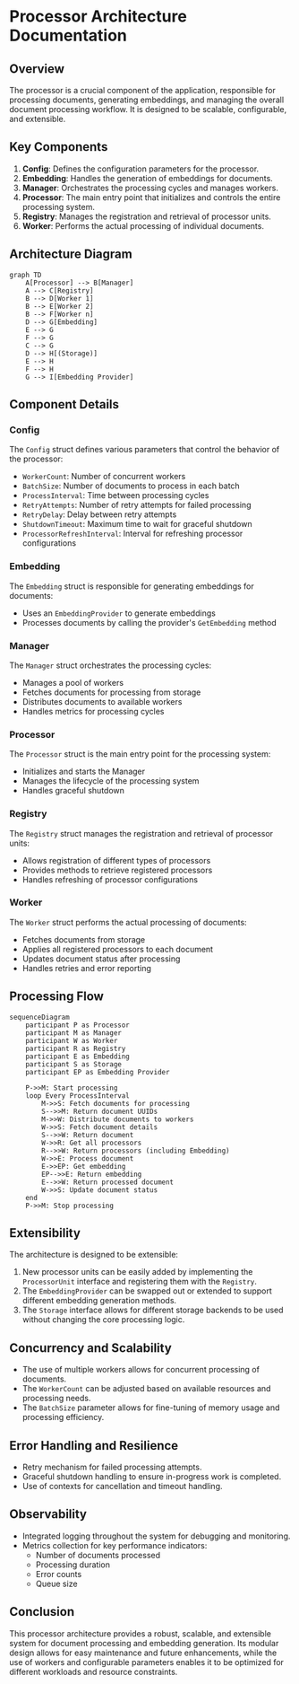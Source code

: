 # Processor Architecture Documentation

## Overview

The processor is a crucial component of the application, responsible for processing documents, generating embeddings, and managing the overall document processing workflow. It is designed to be scalable, configurable, and extensible.

## Key Components

1. **Config**: Defines the configuration parameters for the processor.
2. **Embedding**: Handles the generation of embeddings for documents.
3. **Manager**: Orchestrates the processing cycles and manages workers.
4. **Processor**: The main entry point that initializes and controls the entire processing system.
5. **Registry**: Manages the registration and retrieval of processor units.
6. **Worker**: Performs the actual processing of individual documents.

## Architecture Diagram

```mermaid
graph TD
    A[Processor] --> B[Manager]
    A --> C[Registry]
    B --> D[Worker 1]
    B --> E[Worker 2]
    B --> F[Worker n]
    D --> G[Embedding]
    E --> G
    F --> G
    C --> G
    D --> H[(Storage)]
    E --> H
    F --> H
    G --> I[Embedding Provider]
```

## Component Details

### Config

The `Config` struct defines various parameters that control the behavior of the processor:

- `WorkerCount`: Number of concurrent workers
- `BatchSize`: Number of documents to process in each batch
- `ProcessInterval`: Time between processing cycles
- `RetryAttempts`: Number of retry attempts for failed processing
- `RetryDelay`: Delay between retry attempts
- `ShutdownTimeout`: Maximum time to wait for graceful shutdown
- `ProcessorRefreshInterval`: Interval for refreshing processor configurations

### Embedding

The `Embedding` struct is responsible for generating embeddings for documents:

- Uses an `EmbeddingProvider` to generate embeddings
- Processes documents by calling the provider's `GetEmbedding` method

### Manager

The `Manager` struct orchestrates the processing cycles:

- Manages a pool of workers
- Fetches documents for processing from storage
- Distributes documents to available workers
- Handles metrics for processing cycles

### Processor

The `Processor` struct is the main entry point for the processing system:

- Initializes and starts the Manager
- Manages the lifecycle of the processing system
- Handles graceful shutdown

### Registry

The `Registry` struct manages the registration and retrieval of processor units:

- Allows registration of different types of processors
- Provides methods to retrieve registered processors
- Handles refreshing of processor configurations

### Worker

The `Worker` struct performs the actual processing of documents:

- Fetches documents from storage
- Applies all registered processors to each document
- Updates document status after processing
- Handles retries and error reporting

## Processing Flow

```mermaid
sequenceDiagram
    participant P as Processor
    participant M as Manager
    participant W as Worker
    participant R as Registry
    participant E as Embedding
    participant S as Storage
    participant EP as Embedding Provider

    P->>M: Start processing
    loop Every ProcessInterval
        M->>S: Fetch documents for processing
        S-->>M: Return document UUIDs
        M->>W: Distribute documents to workers
        W->>S: Fetch document details
        S-->>W: Return document
        W->>R: Get all processors
        R-->>W: Return processors (including Embedding)
        W->>E: Process document
        E->>EP: Get embedding
        EP-->>E: Return embedding
        E-->>W: Return processed document
        W->>S: Update document status
    end
    P->>M: Stop processing
```

## Extensibility

The architecture is designed to be extensible:

1. New processor units can be easily added by implementing the `ProcessorUnit` interface and registering them with the `Registry`.
2. The `EmbeddingProvider` can be swapped out or extended to support different embedding generation methods.
3. The `Storage` interface allows for different storage backends to be used without changing the core processing logic.

## Concurrency and Scalability

- The use of multiple workers allows for concurrent processing of documents.
- The `WorkerCount` can be adjusted based on available resources and processing needs.
- The `BatchSize` parameter allows for fine-tuning of memory usage and processing efficiency.

## Error Handling and Resilience

- Retry mechanism for failed processing attempts.
- Graceful shutdown handling to ensure in-progress work is completed.
- Use of contexts for cancellation and timeout handling.

## Observability

- Integrated logging throughout the system for debugging and monitoring.
- Metrics collection for key performance indicators:
    - Number of documents processed
    - Processing duration
    - Error counts
    - Queue size

## Conclusion

This processor architecture provides a robust, scalable, and extensible system for document processing and embedding generation. Its modular design allows for easy maintenance and future enhancements, while the use of workers and configurable parameters enables it to be optimized for different workloads and resource constraints.